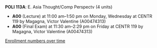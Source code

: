 **POLI 113A**: E. Asia Thought/Comp Perspectv (4 units)

- **A00** (Lecture) at 11:00 am–1:50 pm on Monday, Wednesday at CENTR 119 by Magagna, Victor Valentine (A00474313)
- **A00** (Final Exam) at 11:30 am–2:29 pm on Friday at CENTR 119 by Magagna, Victor Valentine (A00474313)

[Enrollment numbers over time](./POLI113A.tsv)
